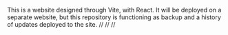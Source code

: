 This is a website designed through Vite, with React. It will be deployed on a separate website, but this repository is functioning as backup and a history of updates deployed to the site.
//
//
//